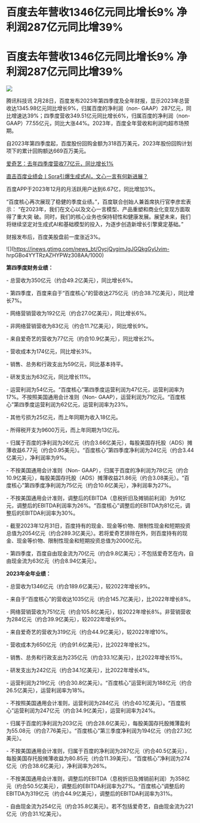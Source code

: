 # 百度去年营收1346亿元同比增长9% 净利润287亿元同比增39%

# 百度去年营收1346亿元同比增长9% 净利润287亿元同比增39%

![](https://inews.gtimg.com/news_bt/OFug6OVofuC9Igs1cwIkp-Y0Vr2d7hMdKblNj2kQvTKXwAA/1000)

腾讯科技讯 2月28日，百度发布2023年第四季度及全年财报，显示2023年总营收达1345.98亿元同比增长9%，归属百度的净利润（non-
GAAP）287亿元，同比增速达39%；四季度营收349.51亿元同比增长6%，归属百度的净利润（non-
GAAP）77.55亿元，同比大涨44%。2023年，百度全年营收和利润均超市场预期。

自2023年第四季度起，百度股份回购金额为318百万美元，2023年股份回购计划项下的累计回购额达669百万美元。

[爱奇艺：去年四季度营收77亿元，同比增长1%](https://news.qq.com/rain/a/20240228A068F500)

[直击百度业绩会丨Sora引爆生成式AI，文心一言有何新进展？
](https://news.qq.com/rain/a/RLV2024022800498300)

百度APP于2023年12月的月活跃用户达到6.67亿，同比增加3%。

“百度核心再次展现了稳健的季度业绩。”，百度联合创始人兼首席执行官李彦宏表示：
“在2023年，我们在文心以及文心一言模型、产品重塑和商业化变现方面取得了重大突
破。同时，我们的核心业务也保持韧性和健康发展。展望未来，我们将继续坚定对生成式AI和基础模型的投入，为逐步创造新增长引擎奠定基础。”

财报发布后，百度美股盘前一度涨近3%。

![](https://inews.gtimg.com/news_bt/OycjQygimJgJGQkgGyUvim-
hrpGBo4YYTRzAZHYPWz308AA/1000)

**第四季度财务业绩：**

\- 总营收为350亿元（约合49.2亿美元），同比增长6%。

\- 第四季度，百度来自于“百度核心”的营收达275亿元（约合38.7亿美元），同比增长7%。

\- 网络营销营收为192亿元（约合27.0亿美元），同比增长6%。

\- 非网络营销营收为83亿元（约合11.7亿美元），同比增长9%。

\- 来自爱奇艺的营收为77亿元（约合10.9亿美元），同比增长2%。

\- 营收成本为174亿元，同比增长3%。

\- 销售、总务和行政支出为59亿元，同比基本持平。

\- 研发支出为63亿元，同比增长11%。

\- 运营利润为54亿元。“百度核心”第四季度运营利润为47亿元，运营利润率为17%。不按照美国通用会计准则（Non-
GAAP），运营利润为71亿元。“百度核心”第四季度运营利润为62亿元，运营利润率为23%。

\- 其他亏损为25亿元，而上年同期为收入18亿元。

\- 所得税开支为9600万元，而上年同期为13亿元。

\-
归属于百度的净利润为26亿元（约合3.66亿美元），每股美国存托股（ADS）摊薄收益6.77元（约合0.95美元）。“百度核心”第四季度净利润为24亿元（约合3.44亿美元），净利润率为9%。

\- 不按美国通用会计准则（Non-
GAAP），归属于百度的净利润为78亿元（约合10.9亿美元），每股美国存托股（ADS）摊薄收益21.86元（约合3.08美元）。“百度核心”第四季度净利润为75亿元（约合10.6亿美元），净利润率为27%。

\-
不按美国通用会计准则，调整后的EBITDA（息税折旧及摊销前利润）为91亿元，调整后的EBITDA利润率为26%。“百度核心”调整后的EBITDA为81亿元，调整后的EBITDA利润率为30%。

\-
截至2023年12月31日，百度持有的现金、现金等价物、限制性现金和短期投资总值为2054亿元（约合289.3亿美元）。若将爱奇艺排除在外，则百度持有的现金、现金等价物、限制性现金和短期投资总值为2000亿元。

\- 第四季度，百度自由现金流为70亿元（约合9.8亿美元）；不包括爱奇艺在内，自由现金流为63亿元（约合8.94亿美元）。

**2023年全年业绩：**

\- 总营收为1346亿元（约合189.6亿美元），较2022年增长9%。

\- 来自于“百度核心”的营收达1035亿元（约合145.7亿美元），比2022年增长8%。

\- 网络营销营收为751亿元（约合105.8亿美元），较2022年增长8%。非营销营收为284亿元（约合39.9亿美元），较2022年增长9%。

\- 来自爱奇艺的营收为319亿元（约合44.9亿美元），较2022年增10%。

\- 营收成本为650亿元（约合91.6亿美元），比2022年增长2%。

\- 销售、总务和行政支出为235亿元（约合33.1亿美元），比2022年增长15%。

\- 研发支出为242亿元（约合34.1亿美元），比2022年增长4%。

\- 运营利润为219亿元（约合30.8亿美元）。“百度核心”运营利润为188亿元（约合26.5亿美元），运营利润率为18%。

\- 不按照美国通用会计准则，运营利润为284亿元（约合40.1亿美元）。“百度核心”运营利润为247亿元（约合34.9亿美元），运营利润率为24%。

\-
归属于百度的净利润为203亿元（约合28.6亿美元），每股美国存托股摊薄盈利为55.08元（约合7.76美元）。“百度核心”第三季度净利润为194亿元（约合27.3亿美元）。

\-
不按美国通用会计准则，归属于百度的净利润为287亿元（约合40.5亿美元），每股美国存托股摊薄收益为80.85元（约合11.39美元）。“百度核心”净利润为274亿元（约合38.6亿美元），净利润率为26%。

\-
不按美国通用会计准则，调整后的EBITDA（息税折旧及摊销前利润）为358亿元（约合50.5亿美元），调整后的EBITDA利润率为27%。“百度核心”调整后的EBITDA为319亿元（约合44.9亿美元），调整后的EBITDA利润率为31%。

\- 自由现金流为254亿元（约合35.8亿美元）。若不包括爱奇艺，自由现金流为221亿元（约合31.1亿美元）。


